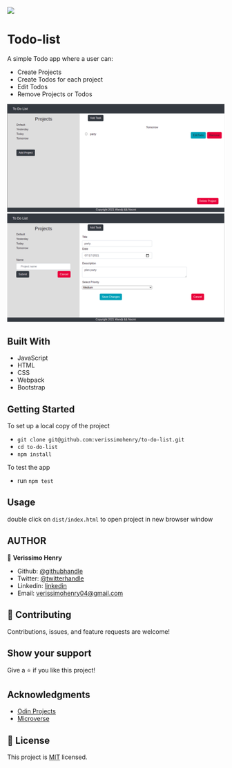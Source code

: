 ![](https://img.shields.io/badge/Microverse-blueviolet)

# Todo-list

A simple Todo app where a user can:

- Create Projects
- Create Todos for each project
- Edit Todos
- Remove Projects or Todos

![screenshot](assets/image.png)
![screenshot](assets/image2.png)

## Built With

- JavaScript
- HTML
- CSS
- Webpack
- Bootstrap

## Getting Started

To set up a local copy of the project

- `git clone git@github.com:verissimohenry/to-do-list.git`
- `cd to-do-list`
- `npm install`

To test the app

- run `npm test`

## Usage

double click on  `dist/index.html` to open project in new browser window

## AUTHOR

👤 **Verissimo Henry**

- Github: [@githubhandle](https://github.com/verissimohenry)
- Twitter: [@twitterhandle](https://twitter.com/verissimohenry)
- Linkedin: [linkedin](https://www.linkedin.com/in/henry-verissimo-618906167/)
- Email: verissimohenry04@gmail.com

## 🤝 Contributing

Contributions, issues, and feature requests are welcome!

## Show your support

Give a ⭐️ if you like this project!

## Acknowledgments

- [Odin Projects](https://www.theodinproject.com/courses/)
- [Microverse](https://microverse.com)

## 📝 License

This project is [MIT](https://mit-license.org/) licensed.
